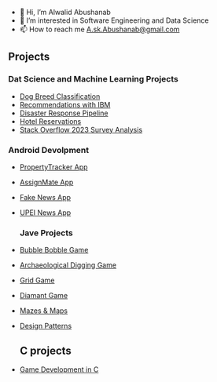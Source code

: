 - 👋 Hi, I’m Alwalid Abushanab
- 👀 I’m interested in Software Engineering and Data Science
- 📫 How to reach me A.sk.Abushanab@gmail.com

## Projects

### Dat Science and Machine Learning Projects
- [Dog Breed Classification](https://github.com/Alwalid-Abushanab/DogBreedClassification)
- [Recommendations with IBM](https://github.com/Alwalid-Abushanab/RecommendationsWithIBM)
- [Disaster Response Pipeline](https://github.com/Alwalid-Abushanab/DisasterResponsePipeline)
- [Hotel Reservations](https://github.com/Alwalid-Abushanab/HotelReservations)
- [Stack Overflow 2023 Survey Analysis](https://github.com/Alwalid-Abushanab/StackOverFlow2023SurveyAnalysis)

### Android Devolpment
- [PropertyTracker App](https://github.com/Alwalid-Abushanab/Rent)
- [AssignMate App](https://github.com/UPEI-Android/cs3130-2023-groupprojects-assignmate)
- [Fake News App](https://github.com/UPEI-Android/cs3130-a1-fakenews-Alwalid-Abushanab)
- [UPEI News App](https://github.com/UPEI-Android/cs3130-a2-upeinews-Alwalid-Abushanab)

  ### Jave Projects
- [Bubble Bobble Game](https://github.com/Alwalid-Abushanab/BubbleBobble)
- [Archaeological Digging Game](https://github.com/Alwalid-Abushanab/ArchaeologicalDigging)
- [Grid Game](https://github.com/Alwalid-Abushanab/GridGame)
- [Diamant Game](https://github.com/Alwalid-Abushanab/DiamantGame)
- [Mazes & Maps](https://github.com/Alwalid-Abushanab/Mazes-Maps)
- [Design Patterns](https://github.com/Alwalid-Abushanab/DesignPatterns)

  ## C projects
- [Game Development in C](https://github.com/Alwalid-Abushanab/Game-in-C)

<!---
Alwalid-Abushanab/Alwalid-Abushanab is a ✨ special ✨ repository because its `README.md` (this file) appears on your GitHub profile.
You can click the Preview link to take a look at your changes.
--->
